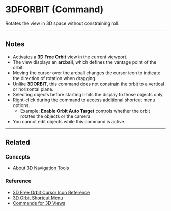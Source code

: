 # 3DFORBIT (Command)

Rotates the view in 3D space without constraining roll.

---

## Notes
- Activates a **3D Free Orbit** view in the current viewport.  
- The view displays an **arcball**, which defines the vantage point of the orbit.  
- Moving the cursor over the arcball changes the cursor icon to indicate the direction of rotation when dragging.  
- Unlike **3DORBIT**, this command does not constrain the orbit to a vertical or horizontal plane.  
- Selecting objects before starting limits the display to those objects only.  
- Right-click during the command to access additional shortcut menu options.  
  - Example: **Enable Orbit Auto Target** controls whether the orbit rotates the objects or the camera.  
- You cannot edit objects while this command is active.  

---

## Related
### Concepts
- [About 3D Navigation Tools](../concepts/about-3d-navigation-tools.md)  

### Reference
- [3D Free Orbit Cursor Icon Reference](../reference/3d-free-orbit-cursor-icon-reference.md)  
- [3D Orbit Shortcut Menu](../reference/3d-orbit-shortcut-menu.md)  
- [Commands for 3D Views](../reference/commands-for-3d-views.md)
